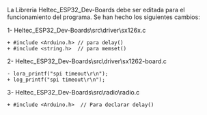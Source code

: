 La Libreria Heltec_ESP32_Dev-Boards debe ser editada para el funcionamiento del programa. Se han hecho los siguientes cambios:

  1- Heltec_ESP32_Dev-Boards\src\driver\sx126x.c
  
    + #include <Arduino.h> // para delay()
    + #include <string.h>  // para memset()

  2- Heltec_ESP32_Dev-Boards\src\driver\sx1262-board.c
  
    - lora_printf("spi timeout\r\n");
    + log_printf("spi timeout\r\n");

  3- Heltec_ESP32_Dev-Boards\src\radio\radio.c
  
    + #include <Arduino.h>  // Para declarar delay()
